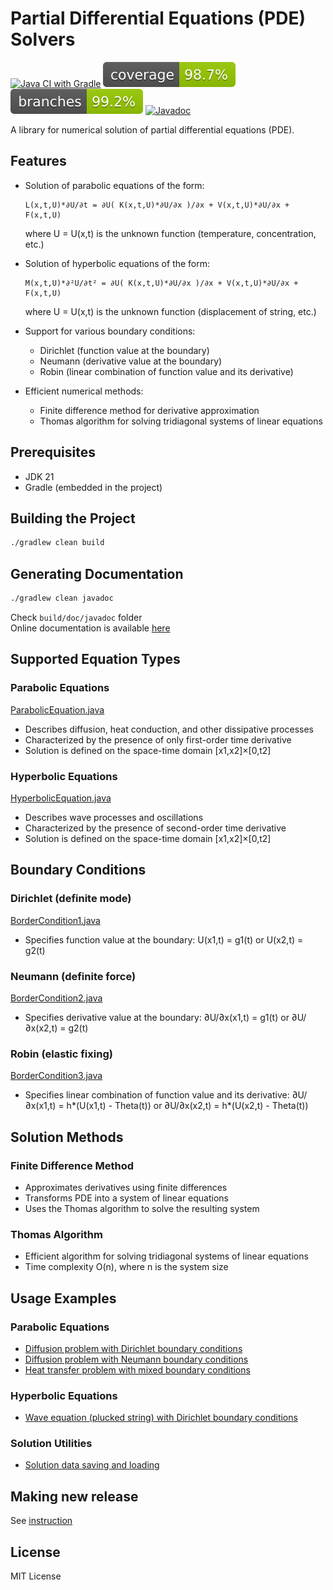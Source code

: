 # Partial Differential Equations (PDE) Solvers

[![Java CI with Gradle](https://github.com/andrei-punko/pde-solvers/actions/workflows/gradle.yml/badge.svg)](https://github.com/andrei-punko/pde-solvers/actions/workflows/gradle.yml)
[![Coverage](.github/badges/jacoco.svg)](https://github.com/andrei-punko/pde-solvers/actions/workflows/gradle.yml)
[![Branches](.github/badges/branches.svg)](https://github.com/andrei-punko/pde-solvers/actions/workflows/gradle.yml)
[![Javadoc](https://img.shields.io/badge/JavaDoc-Online-green)](https://andrei-punko.github.io/pde-solvers/)

A library for numerical solution of partial differential equations (PDE). 

## Features

- Solution of parabolic equations of the form:
  ```
  L(x,t,U)*∂U/∂t = ∂U( K(x,t,U)*∂U/∂x )/∂x + V(x,t,U)*∂U/∂x + F(x,t,U)
  ```
  where U = U(x,t) is the unknown function (temperature, concentration, etc.)

- Solution of hyperbolic equations of the form:
  ```
  M(x,t,U)*∂²U/∂t² = ∂U( K(x,t,U)*∂U/∂x )/∂x + V(x,t,U)*∂U/∂x + F(x,t,U)
  ```
  where U = U(x,t) is the unknown function (displacement of string, etc.)

- Support for various boundary conditions:
  - Dirichlet (function value at the boundary)
  - Neumann (derivative value at the boundary)
  - Robin (linear combination of function value and its derivative)

- Efficient numerical methods:
  - Finite difference method for derivative approximation
  - Thomas algorithm for solving tridiagonal systems of linear equations

## Prerequisites

- JDK 21
- Gradle (embedded in the project)

## Building the Project

```bash
./gradlew clean build
```

## Generating Documentation

```bash
./gradlew clean javadoc
```
Check `build/doc/javadoc` folder  
Online documentation is available [here](https://andrei-punko.github.io/pde-solvers/)

## Supported Equation Types

### Parabolic Equations
[ParabolicEquation.java](src/main/java/by/andd3dfx/math/pde/equation/ParabolicEquation.java)
- Describes diffusion, heat conduction, and other dissipative processes
- Characterized by the presence of only first-order time derivative
- Solution is defined on the space-time domain [x1,x2]×[0,t2]

### Hyperbolic Equations
[HyperbolicEquation.java](src/main/java/by/andd3dfx/math/pde/equation/HyperbolicEquation.java)
- Describes wave processes and oscillations
- Characterized by the presence of second-order time derivative
- Solution is defined on the space-time domain [x1,x2]×[0,t2]

## Boundary Conditions

### Dirichlet (definite mode)
[BorderCondition1.java](src/main/java/by/andd3dfx/math/pde/border/BorderConditionType1.java)
- Specifies function value at the boundary: U(x1,t) = g1(t) or U(x2,t) = g2(t)

### Neumann (definite force)
[BorderCondition2.java](src/main/java/by/andd3dfx/math/pde/border/BorderConditionType2.java)
- Specifies derivative value at the boundary: ∂U/∂x(x1,t) = g1(t) or ∂U/∂x(x2,t) = g2(t)

### Robin (elastic fixing)
[BorderCondition3.java](src/main/java/by/andd3dfx/math/pde/border/BorderConditionType3.java)
- Specifies linear combination of function value and its derivative:
  ∂U/∂x(x1,t) = h*(U(x1,t) - Theta(t)) or
  ∂U/∂x(x2,t) = h*(U(x2,t) - Theta(t))

## Solution Methods

### Finite Difference Method
- Approximates derivatives using finite differences
- Transforms PDE into a system of linear equations
- Uses the Thomas algorithm to solve the resulting system

### Thomas Algorithm
- Efficient algorithm for solving tridiagonal systems of linear equations
- Time complexity O(n), where n is the system size

## Usage Examples

### Parabolic Equations
- [Diffusion problem with Dirichlet boundary conditions](src/test/java/by/andd3dfx/math/pde/solver/ParabolicEquationSolver11Test.java)
- [Diffusion problem with Neumann boundary conditions](src/test/java/by/andd3dfx/math/pde/solver/ParabolicEquationSolver22Test.java)
- [Heat transfer problem with mixed boundary conditions](src/test/java/by/andd3dfx/math/pde/solver/ParabolicEquationSolver13Test.java)

### Hyperbolic Equations
- [Wave equation (plucked string) with Dirichlet boundary conditions](src/test/java/by/andd3dfx/math/pde/solver/HyperbolicEquationSolver11Test.java)

### Solution Utilities
- [Solution data saving and loading](src/test/java/by/andd3dfx/math/pde/solver/SolutionTest.java)

## Making new release
See [instruction](.github/how-to-make-GH-release.md)

## License

MIT License

